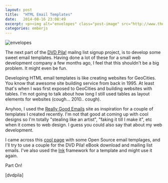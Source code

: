```yaml
---
layout: post
title:  "HTML Email Templates"
date:   2014-08-16 23:08:49
excerpt: <p><img alt="envelopes" class="post-image" src="http://www.thehoick.com/images/emails.png"/></p>
categories: emberjs
---
```

<div class="post-inner">

<p><img alt="envelopes" class="post-image" src="http://www.thehoick.com/images/emails.png" /></p>

<p>The next part of the <a href="http://dvdpila.thehoick.com" rel="nofollow">DVD Pila!</a> mailng list signup project, is to develop some sweet email templates.  Having done a lot of these for a small web development company a few months ago, I feel that this shouldn't be a big problem.  It might even be fun.</p>

<p>Developing HTML email templates is like creating websites for GeoCities.  You know that awesome site building service from back in 1995.  At least that's when I was first exposed to GeoCities and building websites with tables.  I'm not going to talk about how long I still used tables as layout elements for websites (cough... 2010.. cough).</p>

<p>Anyhoo, I used the <a href="http://reallygoodemails.com/" rel="nofollow">Really Good Emails</a> site as inspiration for a couple of templates I created recently.  I'm not that good at coming up with cool designs so I'm totally "stealing like an artist", "faking it till I make it", etc when it comes to web design.  I guess you could also say that about my web development.</p>

<p>I came across this <a href="https://www.sendwithus.com/resources/templates" rel="nofollow">cool page</a> with some Open Source email templages, and I'll try to use a couple for the DVD Pila! eBook download and mailing list emails.  I've also used the <a href="http://zurb.com/ink" rel="nofollow">Ink</a> framework for a template and might use it again.</p>

<p>Part On!</p>

<p>[dvdpila]</p>
</div>
